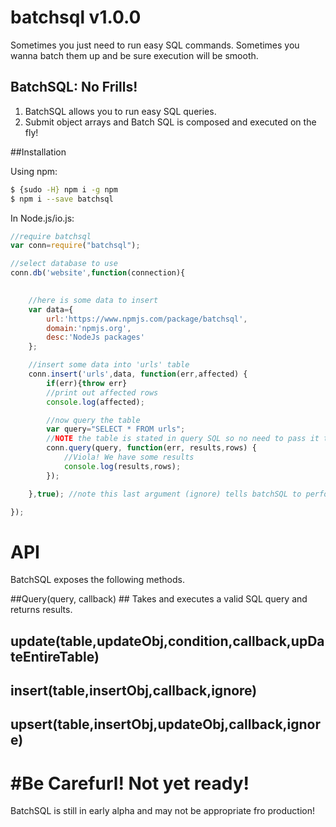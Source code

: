 # batchsql v1.0.0

Sometimes you just need to run easy SQL commands. Sometimes you wanna batch them up and be sure execution will be smooth.

## BatchSQL: No Frills! ##


1. BatchSQL allows you to run easy SQL queries. 
2. Submit object arrays and Batch SQL is composed and executed on the fly!

##Installation

Using npm:

```bash
$ {sudo -H} npm i -g npm
$ npm i --save batchsql
```

In Node.js/io.js:

```js
//require batchsql
var conn=require("batchsql");

//select database to use
conn.db('website',function(connection){
		

	//here is some data to insert
	var data={
		url:'https://www.npmjs.com/package/batchsql',
		domain:'npmjs.org',
		desc:'NodeJs packages'
	};

	//insert some data into 'urls' table
	conn.insert('urls',data, function(err,affected) {
		if(err){throw err}
		//print out affected rows
		console.log(affected);

		//now query the table
		var query="SELECT * FROM urls";	
		//NOTE the table is stated in query SQL so no need to pass it to method
		conn.query(query, function(err, results,rows) {
			//Viola! We have some results
			console.log(results,rows);
		});	

	},true); //note this last argument (ignore) tells batchSQL to perform an "INSERT IGNORE" query 

});
```

# API #

BatchSQL exposes the following methods.

##Query(query, callback) ##
Takes and executes a valid SQL query and returns results.

## update(table,updateObj,condition,callback,upDateEntireTable) ##

## insert(table,insertObj,callback,ignore) ##

## upsert(table,insertObj,updateObj,callback,ignore) ##

#  #Be Carefurl! Not yet ready!
BatchSQL is still in early alpha and may not be appropriate fro production!


